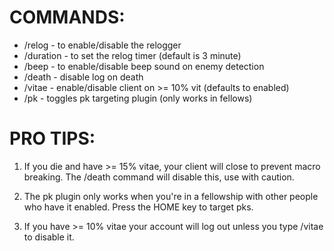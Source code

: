 # COMMANDS:

+ /relog - to enable/disable the relogger
+ /duration <minutes> - to set the relog timer (default is 3 minute)
+ /beep - to enable/disable beep sound on enemy detection 
+ /death - disable log on death
+ /vitae - enable/disable client on >= 10% vit (defaults to enabled)
+ /pk - toggles pk targeting plugin (only works in fellows)

# PRO TIPS:

1. If you die and have >= 15% vitae, your client will close to prevent macro breaking. 
The /death command will disable this, use with caution. 

2. The pk plugin only works when you're in a fellowship with other people who have it enabled.
Press the HOME key to target pks.

3. If you have >= 10% vitae your account will log out unless you type /vitae to disable it. 


